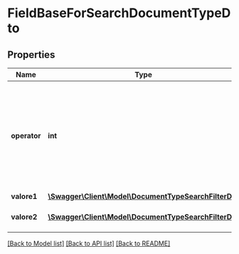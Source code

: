 # FieldBaseForSearchDocumentTypeDto

## Properties
Name | Type | Description | Notes
------------ | ------------- | ------------- | -------------
**operator** | **int** | Possible values:  0: Non_Impostato  1: Minore  2: Minore_Uguale  3: Uguale  4: Maggiore_Uguale  5: Maggiore  6: Diverso  7: Compreso  8: Nullo  9: Non_Nullo  10: Nullo_o_Zero  11: Non_Nullo_e_Non_Zero  12: Escluso | [optional] 
**valore1** | [**\Swagger\Client\Model\DocumentTypeSearchFilterDto**](DocumentTypeSearchFilterDto.md) | The value of this field | [optional] 
**valore2** | [**\Swagger\Client\Model\DocumentTypeSearchFilterDto**](DocumentTypeSearchFilterDto.md) | The second value for this field (used only for some operator) | [optional] 

[[Back to Model list]](../README.md#documentation-for-models) [[Back to API list]](../README.md#documentation-for-api-endpoints) [[Back to README]](../README.md)


